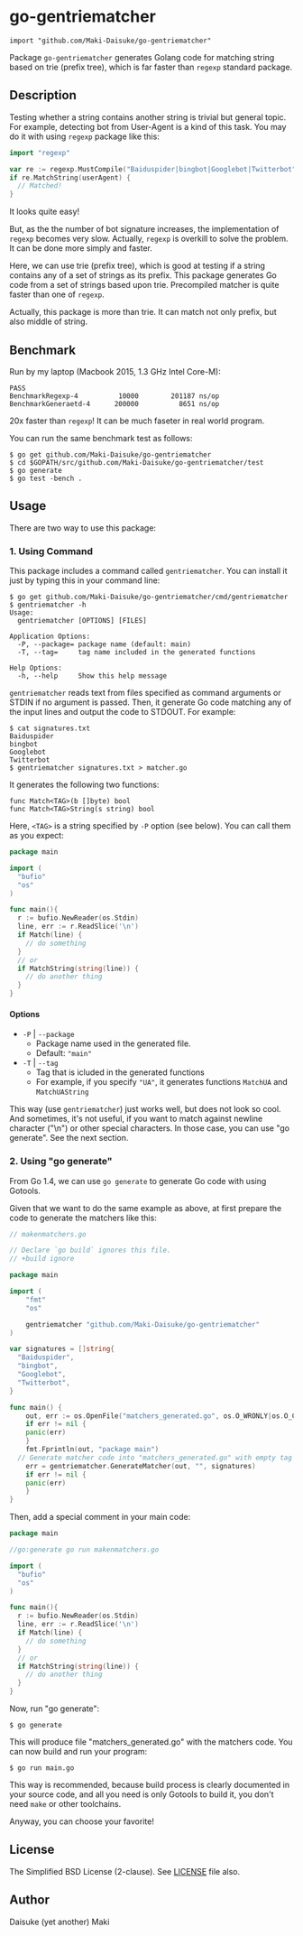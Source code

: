 # go-gentriematcher

    import "github.com/Maki-Daisuke/go-gentriematcher"

Package `go-gentriematcher` generates Golang code for matching string based on
trie (prefix tree), which is far faster than `regexp` standard package.


## Description

Testing whether a string contains another string is trivial but general topic.
For example, detecting bot from User-Agent is a kind of this task. You may do
it with using `regexp` package like this:

```go
import "regexp"

var re := regexp.MustCompile("Baiduspider|bingbot|Googlebot|Twitterbot")
if re.MatchString(userAgent) {
  // Matched!
}
```

It looks quite easy!

But, as the the number of bot signature increases, the implementation of `regexp`
becomes very slow. Actually, `regexp` is overkill to solve the problem. It can
be done more simply and faster.

Here, we can use trie (prefix tree), which is good at testing if a string
contains any of a set of strings as its prefix. This package generates Go code
from a set of strings based upon trie. Precompiled matcher is quite faster than
one of `regexp`.

Actually, this package is more than trie. It can match not only prefix, but
also middle of string.


Benchmark
---------

Run by my laptop (Macbook 2015, 1.3 GHz Intel Core-M):

```
PASS
BenchmarkRegexp-4   	   10000	    201187 ns/op
BenchmarkGeneraetd-4	  200000	      8651 ns/op
```

20x faster than `regexp`! It can be much faseter in real world program.

You can run the same benchmark test as follows:

```
$ go get github.com/Maki-Daisuke/go-gentriematcher
$ cd $GOPATH/src/github.com/Maki-Daisuke/go-gentriematcher/test
$ go generate
$ go test -bench .
```


## Usage

There are two way to use this package:

### 1. Using Command

This package includes a command called `gentriematcher`.
You can install it just by typing this in your command line:

```
$ go get github.com/Maki-Daisuke/go-gentriematcher/cmd/gentriematcher
$ gentriematcher -h
Usage:
  gentriematcher [OPTIONS] [FILES]

Application Options:
  -P, --package= package name (default: main)
  -T, --tag=     tag name included in the generated functions

Help Options:
  -h, --help     Show this help message
```

`gentriematcher` reads text from files specified as command arguments or STDIN
if no argument is passed. Then, it generate Go code matching any of the input
lines and output the code to STDOUT. For example:

```
$ cat signatures.txt
Baiduspider
bingbot
Googlebot
Twitterbot
$ gentriematcher signatures.txt > matcher.go
```

It generates the following two functions:

```golang
func Match<TAG>(b []byte) bool
func Match<TAG>String(s string) bool
```

Here, `<TAG>` is a string specified by `-P` option (see below).
You can call them as you expect:

```go
package main

import (
  "bufio"
  "os"
)

func main(){
  r := bufio.NewReader(os.Stdin)
  line, err := r.ReadSlice('\n')
  if Match(line) {
    // do something
  }
  // or
  if MatchString(string(line)) {
    // do another thing
  }
}
```

#### Options

- `-P` | `--package`
  - Package name used in the generated file.
  - Default: `"main"`
- `-T` | `--tag`
  - Tag that is icluded in the generated functions
  - For example, if you specify `"UA"`, it generates functions `MatchUA` and `MatchUAString`

This way (use `gentriematcher`) just works well, but does not look so cool.
And sometimes, it's not useful, if you want to match against newline character
("\n") or other special characters. In those case, you can use "go generate".
See the next section.


### 2. Using "go generate"

From Go 1.4, we can use `go generate` to generate Go code with using Gotools.

Given that we want to do the same example as above, at first prepare the code to
generate the matchers like this:

```go
// makenmatchers.go

// Declare `go build` ignores this file.
// +build ignore

package main

import (
	"fmt"
	"os"

	gentriematcher "github.com/Maki-Daisuke/go-gentriematcher"
)

var signatures = []string{
  "Baiduspider",
  "bingbot",
  "Googlebot",
  "Twitterbot",
}

func main() {
	out, err := os.OpenFile("matchers_generated.go", os.O_WRONLY|os.O_CREATE|os.O_TRUNC, 0644)
	if err != nil {
    panic(err)
	}
	fmt.Fprintln(out, "package main")
  // Generate matcher code into "matchers_generated.go" with empty tag ("").
	err = gentriematcher.GenerateMatcher(out, "", signatures)
	if err != nil {
    panic(err)
	}
}
```

Then, add a special comment in your main code:

```go
package main

//go:generate go run makenmatchers.go

import (
  "bufio"
  "os"
)

func main(){
  r := bufio.NewReader(os.Stdin)
  line, err := r.ReadSlice('\n')
  if Match(line) {
    // do something
  }
  // or
  if MatchString(string(line)) {
    // do another thing
  }
}
```

Now, run "go generate":

```
$ go generate
```

This will produce file "matchers_generated.go" with the matchers code.
You can now build and run your program:

```
$ go run main.go
```

This way is recommended, because build process is clearly documented in your
source code, and all you need is only Gotools to build it, you don't need `make`
or other toolchains.

Anyway, you can choose your favorite!


## License

The Simplified BSD License (2-clause).
See [LICENSE](LICENSE) file also.


## Author

Daisuke (yet another) Maki
